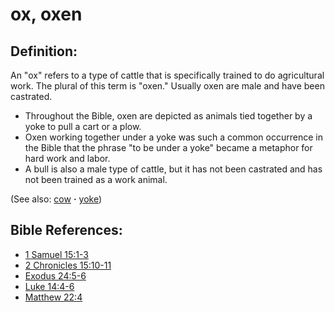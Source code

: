 # ox, oxen #

## Definition: ##

An "ox" refers to a type of cattle that is specifically trained to do agricultural work. The plural of this term is "oxen." Usually oxen are male and have been castrated.

* Throughout the Bible, oxen are depicted as animals tied together by a yoke to pull a cart or a plow.
* Oxen working together under a yoke was such a common occurrence in the Bible that the phrase "to be under a yoke" became a metaphor for hard work and labor.
*  A bull is also a male type of cattle, but it has not been castrated and has not been trained as a work animal.

(See also: [cow](../other/cow.md) **·** [yoke](../other/yoke.md))

## Bible References: ##

* [1 Samuel 15:1-3](https://door43.org/en/bible/notes/1sa/15/01)
* [2 Chronicles 15:10-11](https://door43.org/en/bible/notes/2ch/15/10)
* [Exodus 24:5-6](https://door43.org/en/bible/notes/exo/24/05)
* [Luke 14:4-6](https://door43.org/en/bible/notes/luk/14/04)
* [Matthew 22:4](https://door43.org/en/bible/notes/mat/22/04)

